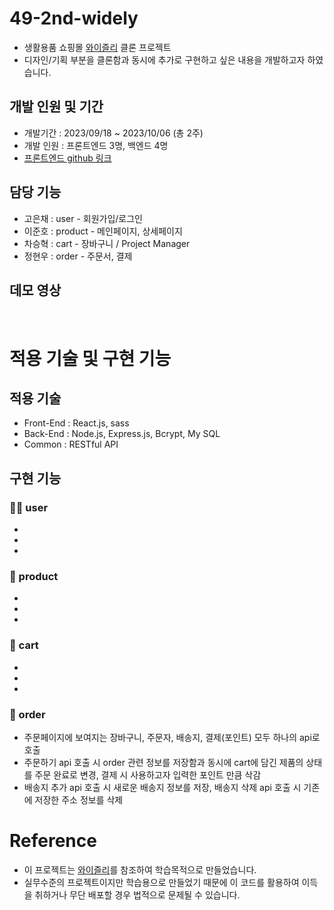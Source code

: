# 49-2nd-widely
- 생활용품 쇼핑몰 [와이즐리](https://wisely.store/) 클론 프로젝트
- 디자인/기획 부분을 클론함과 동시에 추가로 구현하고 싶은 내용을 개발하고자 하였습니다.

## 개발 인원 및 기간
- 개발기간 : 2023/09/18 ~ 2023/10/06 (총 2주)
- 개발 인원 : 프론트엔드 3명, 백엔드 4명
- [프론트엔드 github 링크](https://github.com/wecode-bootcamp-korea/49-2nd-widely-frontend) <br>

## 담당 기능
- 고은채 : user - 회원가입/로그인 <br>
- 이준호 : product - 메인페이지, 상세페이지 <br>
- 차승혁 : cart - 장바구니 / Project Manager<br>
- 정현우 : order - 주문서, 결제<br>

## 데모 영상
<br>

# 적용 기술 및 구현 기능
## 적용 기술
- Front-End : React.js, sass
- Back-End : Node.js, Express.js, Bcrypt, My SQL
- Common : RESTful API <br>

  
## 구현 기능
### 👩‍💻 user
-
-
-
### 🎁 product
-
-
-
### 🛒 cart
-
-
-
### 💸 order
- 주문페이지에 보여지는 장바구니, 주문자, 배송지, 결제(포인트) 모두 하나의 api로 호출 
- 주문하기 api 호출 시 order 관련 정보를 저장함과 동시에 cart에 담긴 제품의 상태를 주문 완료로 변경, 결제 시 사용하고자 입력한 포인트 만큼 삭감
- 배송지 추가 api 호출 시 새로운 배송지 정보를 저장, 배송지 삭제 api 호출 시 기존에 저장한 주소 정보를 삭제

# Reference
- 이 프로젝트는 [와이즐리](https://wisely.store/)를 참조하여 학습목적으로 만들었습니다.
- 실무수준의 프로젝트이지만 학습용으로 만들었기 때문에 이 코드를 활용하여 이득을 취하거나 무단 배포할 경우 법적으로 문제될 수 있습니다.
